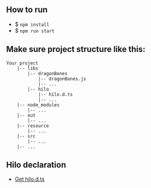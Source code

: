 ## How to run
* $ `npm install`
* $ `npm run start`

## Make sure project structure like this:
```
Your project
    |-- libs
        |-- dragonBones
            |-- dragonBones.js
            |-- ...
        |-- hilo
            |-- hilo.d.ts
            |-- ...
    |-- node_modules
        |-- ...
    |-- out
        |-- ...
    |-- resource
        |-- ...
    |-- src
        |-- ...
    |-- ...
```

## Hilo declaration
* [Get hilo.d.ts](https://github.com/hiloteam/Hilo/tree/dev/d.ts)